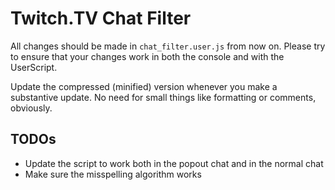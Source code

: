 Twitch.TV Chat Filter
==================

All changes should be made in `chat_filter.user.js` from now on.  Please try to ensure that your changes work in both the console and with the UserScript.

Update the compressed (minified) version whenever you make a substantive update.  No need for small things like formatting or comments, obviously.

TODOs
-----------
- Update the script to work both in the popout chat and in the normal chat
- Make sure the misspelling algorithm works
